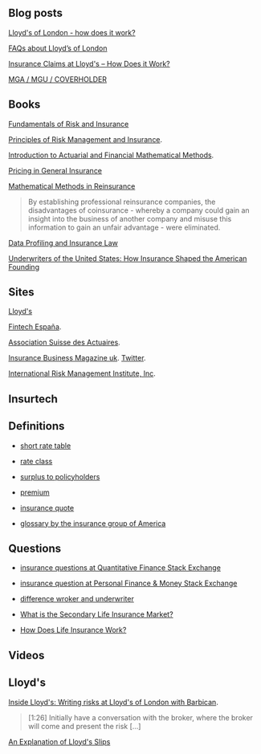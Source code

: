 
## Blog posts

[Lloyd's of London - how does it work?](https://www.lewiswalsh.net/blog/lloyds-of-london)

[FAQs about Lloyd’s of London](https://www.lewiswalsh.net/blog/faqs-about-lloyds-of-london)

[Insurance Claims at Lloyd's – How Does it Work?](https://www.amwins.com/resources-insights/article/insurance-claims-at-lloyd's-how-does-it-work)

[MGA / MGU / COVERHOLDER](https://www.linkedin.com/pulse/mga-mgu-coverholder-michel-ruggaber/)

## Books

[Fundamentals of Risk and Insurance](https://www.goodreads.com/book/show/17628260-fundamentals-of-risk-and-insurance)

[Principles of Risk Management and Insurance](https://www.goodreads.com/book/show/2052026.Principles_of_Risk_Management_and_Insurance).

[Introduction to Actuarial and Financial Mathematical Methods](https://www.goodreads.com/book/show/26709947-introduction-to-actuarial-and-financial-mathematical-methods).

[Pricing in General Insurance](https://www.goodreads.com/book/show/20311174-pricing-in-general-insurance)

[Mathematical Methods in Reinsurance](https://www.actuaries.ch/fr/downloads/aid!b4ae4834-66cd-464b-bd27-1497194efc96/id!96/Reinsurance_Script2009_v2.pdf)

> By establishing professional reinsurance companies, the disadvantages of coinsurance - whereby a company could gain an insight into the business of another company and misuse this information to gain an unfair advantage - were eliminated.

[Data Profiling and Insurance Law](https://www.goodreads.com/book/show/41586200-data-profiling-and-insurance-law)

[Underwriters of the United States: How Insurance Shaped the American Founding](https://www.goodreads.com/book/show/57574976-underwriters-of-the-united-states)

## Sites

[Lloyd's](https://www.lloyds.com/)

[Fintech España](https://www.asociacionfintech.es/en/).

[Association Suisse des Actuaires](https://www.actuaries.ch).

[Insurance Business Magazine uk](https://www.insurancebusinessmag.com/uk/). [Twitter](https://twitter.com/InsuranceBizUK).

[International Risk Management Institute, Inc](https://www.irmi.com/).

## Insurtech

## Definitions

- [short rate table](https://www.insuranceopedia.com/definition/4182/short-rate-table)

- [rate class](https://www.insuranceopedia.com/definition/5530/rate-class)

- [surplus to policyholders](https://www.insuranceopedia.com/definition/4456/surplus-to-policyholders)

- [premium](https://www.insuranceopedia.com/definition/164/premium)

- [insurance quote](https://www.insuranceopedia.com/definition/476/insurance-quote)
 
- [glossary by the insurance group of America](https://www.rgare.com/media/glossary)

## Questions

- [insurance questions at Quantitative Finance Stack Exchange](https://quant.stackexchange.com/questions/tagged/insurance?tab=Votes)

- [insurance question at Personal Finance & Money Stack Exchange](https://money.stackexchange.com/questions/tagged/insurance?tab=Votes)

- [difference wroker and underwriter](https://www.quora.com/What-is-the-difference-between-a-broker-and-an-underwriter)

- [What is the Secondary Life Insurance Market?](https://viatical.org/blog/what-is-the-secondary-life-insurance-market/)

- [How Does Life Insurance Work?](https://www.forbes.com/advisor/life-insurance/how-it-works/)

## Videos

## Lloyd's

[Inside Lloyd's: Writing risks at Lloyd's of London with Barbican](https://www.youtube.com/watch?v=Cf3c9e7BSRM&t=86s).

> [1:26] Initially have a conversation with the broker, where the broker will come and present the risk [...] 

[An Explanation of Lloyd's Slips](https://ezinearticles.com/?An-Explanation-of-Lloyds-Slips&id=4833139)





